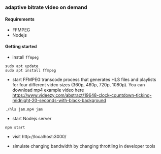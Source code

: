 ### adaptive bitrate video on demand

#### Requirements
- FFMPEG
- Nodejs

#### Getting started
- install `ffmpeg`
```shell
sudo apt update
sudo apt install ffmpeg
```

- start FFMPEG transcode process that generates HLS files and playlists for four different video sizes (360p, 480p, 720p, 1080p). You can download mp4 example video here https://www.videezy.com/abstract/19648-clock-countdown-ticking-midnight-20-seconds-with-black-background
```shell
./hls jam.mp4 jam
```

- start Nodejs server
```shell
npm start
```

- visit http://localhost:3000/

- simulate changing bandwidth by changing throttling in developer tools